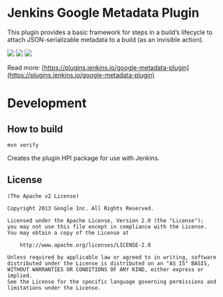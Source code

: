 Jenkins Google Metadata Plugin
=====================
This plugin provides a basic framework for steps in a build’s lifecycle to attach JSON-serializable metadata to a build (as an invisible action).

[![](https://img.shields.io/jenkins/plugin/v/google-metadata-plugin.svg?label=version)](https://plugins.jenkins.io/google-metadata-plugin)
[![](https://img.shields.io/github/v/release/jenkinsci/google-metadata-plugin.svg?label=changelog)](https://github.com/jenkinsci/google-metadata-plugin/releases/latest)
[![](https://img.shields.io/jenkins/plugin/i/google-metadata-plugin.svg?color=blue)](https://plugins.jenkins.io/google-metadata-plugin)

Read more: [https://plugins.jenkins.io/google-metadata-plugin](https://plugins.jenkins.io/google-metadata-plugin)

Development
===========

How to build
--------------

	mvn verify

Creates the plugin HPI package for use with Jenkins.


License
-------

	(The Apache v2 License)

    Copyright 2013 Google Inc. All Rights Reserved.

    Licensed under the Apache License, Version 2.0 (the "License");
    you may not use this file except in compliance with the License.
    You may obtain a copy of the License at

        http://www.apache.org/licenses/LICENSE-2.0

    Unless required by applicable law or agreed to in writing, software
    distributed under the License is distributed on an "AS IS" BASIS,
    WITHOUT WARRANTIES OR CONDITIONS OF ANY KIND, either express or implied.
    See the License for the specific language governing permissions and
    limitations under the License.

